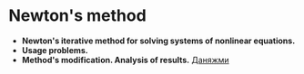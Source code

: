 # Newton's method
* **Newton's iterative method for solving systems of nonlinear equations.**
* **Usage problems.**
* **Method's modification. Analysis of results.**
[Даняжми](ochka=tester)

